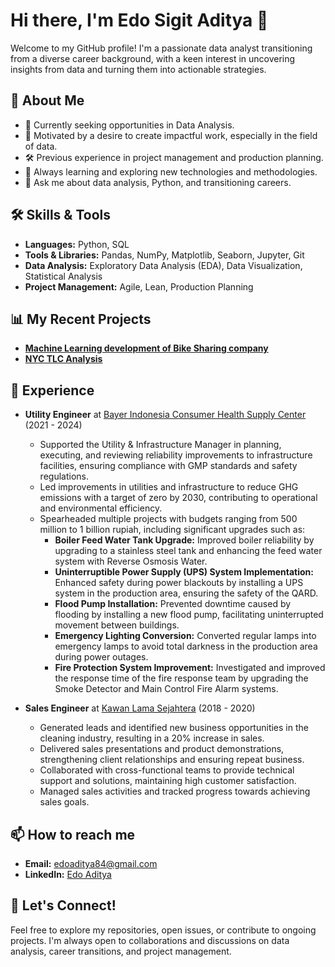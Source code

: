 # Hi there, I'm Edo Sigit Aditya 👋

Welcome to my GitHub profile! I'm a passionate data analyst transitioning from a diverse career background, with a keen interest in uncovering insights from data and turning them into actionable strategies.

## 🚀 About Me
- 💼 Currently seeking opportunities in Data Analysis.
- 🎯 Motivated by a desire to create impactful work, especially in the field of data.
- 🛠️ Previous experience in project management and production planning.
- 🌱 Always learning and exploring new technologies and methodologies.
- 💬 Ask me about data analysis, Python, and transitioning careers.

## 🛠 Skills & Tools
- **Languages:** Python, SQL
- **Tools & Libraries:** Pandas, NumPy, Matplotlib, Seaborn, Jupyter, Git
- **Data Analysis:** Exploratory Data Analysis (EDA), Data Visualization, Statistical Analysis
- **Project Management:** Agile, Lean, Production Planning

## 📊 My Recent Projects
- **[Machine Learning development of Bike Sharing company](https://github.com/eaditya99/Capstone-Module-3-Edo-Sigit-Aditya)**
- **[NYC TLC Analysis](https://github.com/eaditya99/Capstone-Project-Module-2-Edo-Sigit-Aditya-New-York-City-TLC-Trip-Record-)**

## 💼 Experience

- **Utility Engineer** at [Bayer Indonesia Consumer Health Supply Center](https://www.bayer.com/) (2021 - 2024)
  - Supported the Utility & Infrastructure Manager in planning, executing, and reviewing reliability improvements to infrastructure facilities, ensuring compliance with GMP standards and safety regulations.
  - Led improvements in utilities and infrastructure to reduce GHG emissions with a target of zero by 2030, contributing to operational and environmental efficiency.
  - Spearheaded multiple projects with budgets ranging from 500 million to 1 billion rupiah, including significant upgrades such as:
    - **Boiler Feed Water Tank Upgrade:** Improved boiler reliability by upgrading to a stainless steel tank and enhancing the feed water system with Reverse Osmosis Water.
    - **Uninterruptible Power Supply (UPS) System Implementation:** Enhanced safety during power blackouts by installing a UPS system in the production area, ensuring the safety of the QARD.
    - **Flood Pump Installation:** Prevented downtime caused by flooding by installing a new flood pump, facilitating uninterrupted movement between buildings.
    - **Emergency Lighting Conversion:** Converted regular lamps into emergency lamps to avoid total darkness in the production area during power outages.
    - **Fire Protection System Improvement:** Investigated and improved the response time of the fire response team by upgrading the Smoke Detector and Main Control Fire Alarm systems.

- **Sales Engineer** at [Kawan Lama Sejahtera](https://www.kawanlama.com/) (2018 - 2020)
  - Generated leads and identified new business opportunities in the cleaning industry, resulting in a 20% increase in sales.
  - Delivered sales presentations and product demonstrations, strengthening client relationships and ensuring repeat business.
  - Collaborated with cross-functional teams to provide technical support and solutions, maintaining high customer satisfaction.
  - Managed sales activities and tracked progress towards achieving sales goals.

## 📫 How to reach me
- **Email:** [edoaditya84@gmail.com](mailto:edoaditya84@gmail.com)
- **LinkedIn:** [Edo Aditya](https://www.linkedin.com/in/edo-aditya-0b2867103/)

## 🌟 Let's Connect!
Feel free to explore my repositories, open issues, or contribute to ongoing projects. I'm always open to collaborations and discussions on data analysis, career transitions, and project management.

